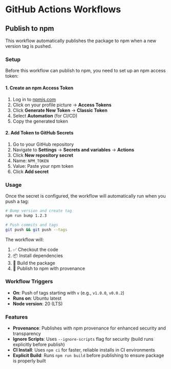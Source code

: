 # GitHub Actions Workflows

## Publish to npm

This workflow automatically publishes the package to npm when a new version tag is pushed.

### Setup

Before this workflow can publish to npm, you need to set up an npm access token:

#### 1. Create an npm Access Token

1. Log in to [npmjs.com](https://www.npmjs.com/)
2. Click on your profile picture → **Access Tokens**
3. Click **Generate New Token** → **Classic Token**
4. Select **Automation** (for CI/CD)
5. Copy the generated token

#### 2. Add Token to GitHub Secrets

1. Go to your GitHub repository
2. Navigate to **Settings** → **Secrets and variables** → **Actions**
3. Click **New repository secret**
4. Name: `NPM_TOKEN`
5. Value: Paste your npm token
6. Click **Add secret**

### Usage

Once the secret is configured, the workflow will automatically run when you push a tag:

```bash
# Bump version and create tag
npm run bump 1.2.3

# Push commits and tags
git push && git push --tags
```

The workflow will:

1. ✅ Checkout the code
2. 📦 Install dependencies
3. 🔨 Build the package
4. 🚀 Publish to npm with provenance

### Workflow Triggers

- **On**: Push of tags starting with `v` (e.g., `v1.0.0`, `v0.0.2`)
- **Runs on**: Ubuntu latest
- **Node version**: 20 (LTS)

### Features

- **Provenance**: Publishes with npm provenance for enhanced security and transparency
- **Ignore Scripts**: Uses `--ignore-scripts` flag for security (build runs explicitly before publish)
- **CI Install**: Uses `npm ci` for faster, reliable installs in CI environments
- **Explicit Build**: Runs `npm run build` before publishing to ensure package is properly built
